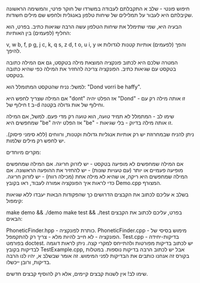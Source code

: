 
חיפוש פונטי - שלב א
התקבלתם לעבודה במשרדו של חוקר פרטי, והמשימה הראשונה שקיבלתם היא לעבור על תמלילים של שיחות טלפון באנגלית ולחפש שם מילים חשודות.

הבעיה היא, שמי שתימלל את שיחות הטלפון עשה הרבה שגיאות כתיב. בפרט, הוא החליף (לפעמים) בין האותיות:

v, w
b, f, p
g, j
c, k, q
s, z
d, t
o, u
i, y
והפך (לפעמים) אותיות קטנות לגדולות או להיפך.

המטרה שלכם היא לכתוב פונקציה המוצאת מילה בטקסט, גם אם המילה כתובה בטקסט עם שגיאות כתיב. הפונקציה צריכה להחזיר את המילה כפי שהיא כתובה בטקסט.

למשל: נניח שהטקסט המתומלל הוא: "Dond vorri be haffy".

אם המילה שצריך לחפש היא "dont" אז הפלט יהיה "Dond" - זו אותה מילה רק עם חילוף של t ב-d וחילוף של אות גדולה בקטנה.

שימו לב - המתמלל לא תמיד טועה, הוא טועה רק מדי פעם. למשל, אם המילה שמחפשים היא "be" אז הפלט יהיה "be" - זו אותה מילה בדיוק - בלי שגיאות.

ניתן להניח שבמחרוזת יש רק אותיות אנגליות גדולות וקטנות, ורווחים (ללא סימני פיסוק). יש לחפש רק מילים שלמות.

מקרים מיוחדים:

אם המילה שמחפשים לא מופיעה בטקסט - יש לזרוק חריגה.
אם המילה שמחפשים מופיעה פעמיים או יותר (עם טעויות שונות) - יש להחזיר את ההופעה הראשונה.
אם המילה שמחפשים היא ריקה, או שהיא לא מילה אחת (מכילה רווח) - יש לזרוק חריגה.
כדי לראות איך הפונקציה אמורה לעבוד, ראו בקובץ Demo.cpp המצורף.

בשלב א עליכם לכתוב את הקבצים הדרושים כך שהפקודות הבאות יעבדו ללא שגיאות קימפול:

make demo && ./demo
make test && ./test
בפרט, עליכם לכתוב את הקבצים הבאים:

PhoneticFinder.hpp - כותרת לפונקציה.
PhoneticFinder.cpp - מימוש בסיסי של הפונקציה - לא חייב להיות מלא - צריך רק להתקמפל.
Test.cpp - בדיקות-יחידה בפורמט doctest. יש לכתוב בדיקות מפורטות ולהתייחס למקרי קצה.
ניתן לראות דוגמה לבדיקות בקובץ TestExample.cpp, אבל יש לכתוב הרבה בדיקות נוספות.
במטלות בקורס זה אנחנו כותבים את הבדיקות לפני המימוש. זה אומר שבשלב א, יהיו לנו הרבה בדיקות, ורובן ייכשלו.

שימו לב! אין לשנות קבצים קיימים, אלא רק להוסיף קבצים חדשים.
